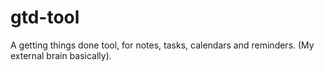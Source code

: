 # gtd-tool
A getting things done tool, for notes, tasks, calendars and reminders. (My external brain basically).
